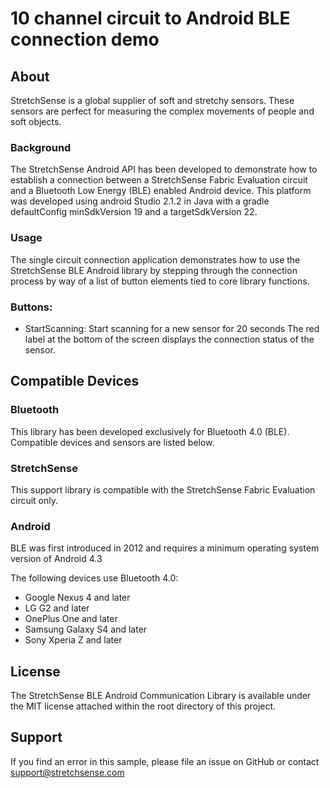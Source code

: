 # 10 channel circuit to Android BLE connection demo

## About
StretchSense is a global supplier of soft and stretchy sensors. These sensors are perfect for measuring the complex movements of people and soft objects.

### Background
The StretchSense Android API has been developed to demonstrate how to establish a connection between a StretchSense Fabric Evaluation circuit and a Bluetooth Low Energy (BLE)  enabled Android device. This platform was developed using android Studio 2.1.2 in Java with a gradle defaultConfig minSdkVersion 19 and a targetSdkVersion 22. 

### Usage
The single circuit connection application demonstrates how to use the StretchSense BLE Android library by stepping through the connection process by way of a list of button elements tied to core library functions.

### Buttons:

* StartScanning: Start scanning for a new sensor for 20 seconds
The red label at the bottom of the screen displays the connection status of the sensor. 

## Compatible Devices

### Bluetooth
This library has been developed exclusively for Bluetooth 4.0 (BLE). Compatible devices and sensors are listed below. 

### StretchSense
This support library is compatible with the StretchSense Fabric Evaluation circuit only. 

### Android
BLE was first introduced in 2012 and requires a minimum operating system version of Android 4.3

The following devices use Bluetooth 4.0:
*   Google Nexus 4 and later
*   LG G2 and later
*   OnePlus One and later
*   Samsung Galaxy S4 and later
*   Sony Xperia Z and later

## License
The StretchSense BLE Android Communication Library is available under the MIT license attached within the root directory of this project.

## Support

If you find an error in this sample, please file an issue on GitHub or contact support@stretchsense.com
